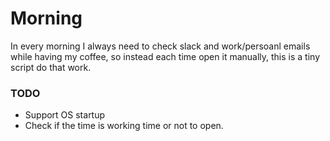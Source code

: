 # Morning
In every morning I always need to check slack and work/persoanl emails while having my coffee, so instead each time open it manually, this is a tiny script do that work.

### TODO
- Support OS startup
- Check if the time is working time or not to open.

